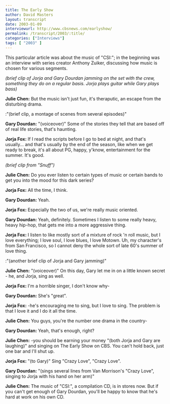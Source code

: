 ```yaml
---
title: The Early Show
author: David Masters
layout: transcript
date: 2003-01-09
interviewurl: http://www.cbsnews.com/earlyshow/
permalink: /transcript/2003/:title/
categories: ["Interviews"]
tags: [ "2003" ]
---
```


This particular article was about the music of "CSI:"; in the beginning was an interview with series creator Anthony Zuiker, discussing how music is chosen for various segments.

_(brief clip of Jorja and Gary Dourdan jamming on the set with the crew, something they do on a regular basis. Jorja plays guitar while Gary plays bass)_

**Julie Chen:** But the music isn't just fun, it's theraputic, an escape from the disturbing drama.

:"(brief clip, a montage of scenes from several episodes)"

**Gary Dourdan:** "(voiceover)" Some of the stories they tell that are based off of real life stories, that's haunting.

**Jorja Fox:** If I read the scripts before I go to bed at night, and that's usually... and that's usually by the end of the season, like when we get ready to break, it's all about PG, happy, y'know, entertainment for the summer. It's good.

_(brief clip from "Snuff")_

**Julie Chen:** Do you ever listen to certain types of music or certain bands to get you into the mood for this dark series?

**Jorja Fox:** All the time, I think.

**Gary Dourdan:** Yeah.

**Jorja Fox:** Especially the two of us, we're really music oriented.

**Gary Dourdan:** Yeah, definitely. Sometimes I listen to some really heavy, heavy hip-hop, that gets me into a more aggressive thing.

**Jorja Fox:** I listen to like mostly sort of a mixture of rock 'n roll music, but I love everything; I love soul, I love blues, I love Motown. Uh, my character's from San Francisco, so I cannot deny the whole sort of late 60's summer of love thing.

:"(another brief clip of Jorja and Gary jamming)"

**Julie Chen:** "(voiceover)" On this day, Gary let me in on a little known secret - he, and Jorja, sing as well.

**Jorja Fox:** I'm a horrible singer, I don't know why-

**Gary Dourdan:** She's "great".

**Jorja Fox:** -he's encouraging me to sing, but I love to sing. The problem is that I love it and I do it all the time.

**Julie Chen:** You guys, you're the number one drama in the country-

**Gary Dourdan:** Yeah, that's enough, right?

**Julie Chen:** -you should be earning your money "(both Jorja and Gary are laughing)" and singing on The Early Show on CBS. You can't hold back, just one bar and I'll shut up.

**Jorja Fox:** "(to Gary)" Sing "Crazy Love", "Crazy Love".

**Gary Dourdan:** "(sings several lines from Van Morrison's "Crazy Love", singing to Jorja with his hand on her arm)"

**Julie Chen:** The music of "CSI:", a compilation CD, is in stores now. But if you can't get enough of Gary Dourdan, you'll be happy to know that he's hard at work on his own CD.

